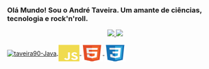 ### Olá Mundo! Sou o André Taveira. Um amante de ciências, tecnologia e rock'n'roll.


<div align="center">
  <a href="https://github.com/taveira90">
  <img height="180em" src="https://github-readme-stats.vercel.app/api?username=taveira90&show_icons=true&theme=dracula&include_all_commits=true&count_private=true"/>
  <img height="180em" src="https://github-readme-stats.vercel.app/api/top-langs/?username=taveira90&layout=compact&langs_count=7&theme=dracula"/>
</div>


<div style="display: inline_block"><br>
<img align="center" alt="taveira90-Java" height="50" width="60" src="https://cdn.jsdelivr.net/gh/devicons/devicon/icons/java/java-original-wordmark.svg" />          
<img align="center" alt="taveira90-Js" height="40" width="50" src="https://raw.githubusercontent.com/devicons/devicon/master/icons/javascript/javascript-plain.svg">
<img align="center" alt="taveira90-HTML" height="40" width="50" src="https://raw.githubusercontent.com/devicons/devicon/master/icons/html5/html5-original.svg">
<img align="center" alt="taveira90-CSS" height="40" width="50" src="https://raw.githubusercontent.com/devicons/devicon/master/icons/css3/css3-original.svg">          
<!-- <img align="center" alt="taveira90-Python" height="30" width="40" src="https://raw.githubusercontent.com/devicons/devicon/master/icons/python/python-original.svg"> -->
</div>
